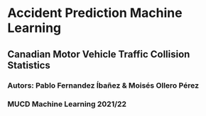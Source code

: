 # Accident Prediction Machine Learning

## Canadian Motor Vehicle Traffic Collision Statistics

### Autors: Pablo Fernandez Íbañez & Moisés Ollero Pérez

### MUCD Machine Learning 2021/22
